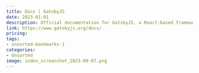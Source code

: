 ```yaml
---
title: Docs | GatsbyJS
date: 2023-01-01
description: Official documentation for GatsbyJS, a React-based framework for building fast, modern websites and applications.
link: https://www.gatsbyjs.org/docs/
pricing: 
tags: 
- unsorted-bookmarks-1 
categories: 
- Unsorted 
image: index_screenshot_2023-09-07.png
---
```

